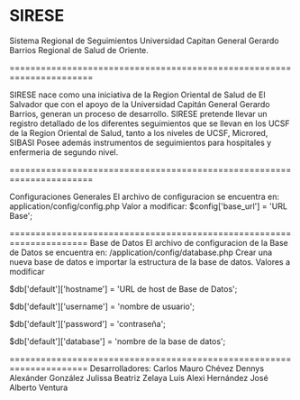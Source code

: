 SIRESE
======================================================================

Sistema Regional de Seguimientos
Universidad Capitan General Gerardo Barrios
Regional de Salud de Oriente.

======================================================================

SIRESE nace como una iniciativa de la Region Oriental de Salud de El Salvador que con el apoyo de la Universidad Capitán General Gerardo Barrios, generan un proceso de desarrollo.
SIRESE pretende llevar un registro detallado de los diferentes seguimientos que se llevan en los UCSF de la Region Oriental de Salud, tanto a los niveles de UCSF, Microred, SIBASI
Posee además instrumentos de seguimientos  para hospitales y enfermeria de segundo nivel.

======================================================================

Configuraciones Generales
El archivo de configuracion se encuentra en: application/config/config.php
Valor a modificar:
$config['base_url']     = 'URL Base';

=====================================================================
Base de Datos
El archivo de configuracion de la Base de Datos se encuentra en: /application/config/database.php
Crear una nueva base de datos e importar la estructura de la base de datos.
Valores a modificar

$db['default']['hostname'] = 'URL de host de Base de Datos';

$db['default']['username'] = 'nombre de usuario';

$db['default']['password'] = 'contraseña';

$db['default']['database'] = 'nombre de la base de datos';

=====================================================================
Desarrolladores:
Carlos Mauro Chévez
Dennys Alexánder González
Julissa Beatriz Zelaya
Luis Alexi Hernández
José Alberto Ventura

